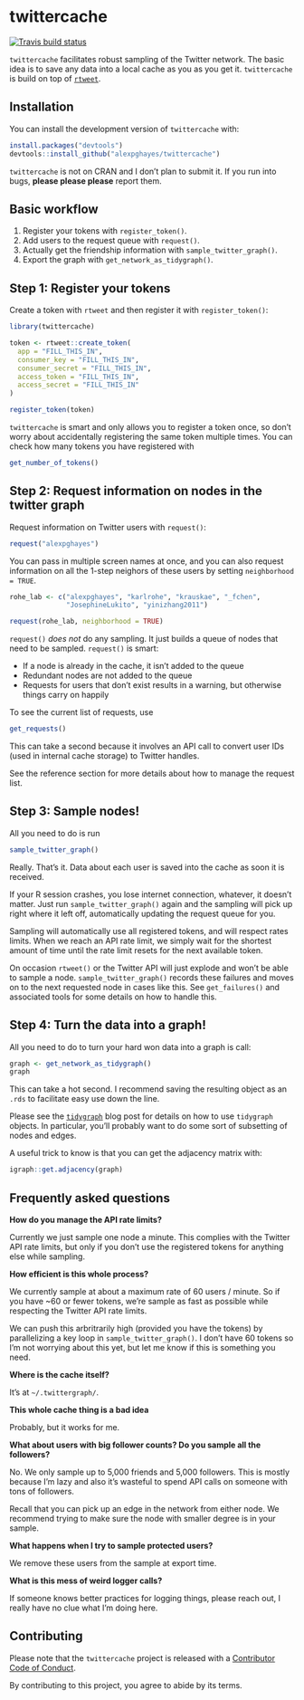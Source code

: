 
<!-- README.md is generated from README.Rmd. Please edit that file -->

# twittercache

<!-- badges: start -->

[![Travis build
status](https://travis-ci.org/alexpghayes/twittercache.svg?branch=master)](https://travis-ci.org/alexpghayes/twittercache)
<!-- badges: end -->

`twittercache` facilitates robust sampling of the Twitter network. The
basic idea is to save any data into a local cache as you as you get it.
`twittercache` is build on top of [`rtweet`](http://rtweet.info/).

## Installation

You can install the development version of `twittercache` with:

``` r
install.packages("devtools")
devtools::install_github("alexpghayes/twittercache")
```

`twittercache` is not on CRAN and I don’t plan to submit it. If you run
into bugs, **please please please** report them.

## Basic workflow

1.  Register your tokens with `register_token()`.
2.  Add users to the request queue with `request()`.
3.  Actually get the friendship information with
    `sample_twitter_graph()`.
4.  Export the graph with `get_network_as_tidygraph()`.

## Step 1: Register your tokens

Create a token with `rtweet` and then register it with
`register_token()`:

``` r
library(twittercache)

token <- rtweet::create_token(
  app = "FILL_THIS_IN",
  consumer_key = "FILL_THIS_IN",
  consumer_secret = "FILL_THIS_IN",
  access_token = "FILL_THIS_IN",
  access_secret = "FILL_THIS_IN"
)

register_token(token)
```

`twittercache` is smart and only allows you to register a token once, so
don’t worry about accidentally registering the same token multiple
times. You can check how many tokens you have registered with

``` r
get_number_of_tokens()
```

## Step 2: Request information on nodes in the twitter graph

Request information on Twitter users with `request()`:

``` r
request("alexpghayes")
```

You can pass in multiple screen names at once, and you can also request
information on all the 1-step neighors of these users by setting
`neighborhood = TRUE`.

``` r
rohe_lab <- c("alexpghayes", "karlrohe", "krauskae", "_fchen",
              "JosephineLukito", "yinizhang2011")

request(rohe_lab, neighborhood = TRUE)
```

`request()` *does not* do any sampling. It just builds a queue of nodes
that need to be sampled. `request()` is smart:

  - If a node is already in the cache, it isn’t added to the queue
  - Redundant nodes are not added to the queue
  - Requests for users that don’t exist results in a warning, but
    otherwise things carry on happily

To see the current list of requests, use

``` r
get_requests()
```

This can take a second because it involves an API call to convert user
IDs (used in internal cache storage) to Twitter handles.

See the reference section for more details about how to manage the
request list.

## Step 3: Sample nodes\!

All you need to do is run

``` r
sample_twitter_graph()
```

Really. That’s it. Data about each user is saved into the cache as soon
it is received.

If your R session crashes, you lose internet connection, whatever, it
doesn’t matter. Just run `sample_twitter_graph()` again and the sampling
will pick up right where it left off, automatically updating the request
queue for you.

Sampling will automatically use all registered tokens, and will respect
rates limits. When we reach an API rate limit, we simply wait for the
shortest amount of time until the rate limit resets for the next
available token.

On occasion `rtweet()` or the Twitter API will just explode and won’t be
able to sample a node. `sample_twitter_graph()` records these failures
and moves on to the next requested node in cases like this. See
`get_failures()` and associated tools for some details on how to handle
this.

## Step 4: Turn the data into a graph\!

All you need to do to turn your hard won data into a graph is call:

``` r
graph <- get_network_as_tidygraph()
graph
```

This can take a hot second. I recommend saving the resulting object as
an `.rds` to facilitate easy use down the line.

Please see the
[`tidygraph`](https://www.data-imaginist.com/2017/introducing-tidygraph/)
blog post for details on how to use `tidygraph` objects. In particular,
you’ll probably want to do some sort of subsetting of nodes and edges.

A useful trick to know is that you can get the adjacency matrix with:

``` r
igraph::get.adjacency(graph)
```

## Frequently asked questions

**How do you manage the API rate limits?**

Currently we just sample one node a minute. This complies with the
Twitter API rate limits, but only if you don’t use the registered tokens
for anything else while sampling.

**How efficient is this whole process?**

We currently sample at about a maximum rate of 60 users / minute. So if
you have \~60 or fewer tokens, we’re sample as fast as possible while
respecting the Twitter API rate limits.

We can push this arbritrarily high (provided you have the tokens) by
parallelizing a key loop in `sample_twitter_graph()`. I don’t have 60
tokens so I’m not worrying about this yet, but let me know if this is
something you need.

**Where is the cache itself?**

It’s at `~/.twittergraph/`.

**This whole cache thing is a bad idea**

Probably, but it works for me.

**What about users with big follower counts? Do you sample all the
followers?**

No. We only sample up to 5,000 friends and 5,000 followers. This is
mostly because I’m lazy and also it’s wasteful to spend API calls on
someone with tons of followers.

Recall that you can pick up an edge in the network from either node. We
recommend trying to make sure the node with smaller degree is in your
sample.

**What happens when I try to sample protected users?**

We remove these users from the sample at export time.

**What is this mess of weird logger calls?**

If someone knows better practices for logging things, please reach out,
I really have no clue what I’m doing here.

## Contributing

Please note that the `twittercache` project is released with a
[Contributor Code of Conduct](CODE_OF_CONDUCT.md).

By contributing to this project, you agree to abide by its terms.
